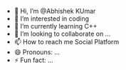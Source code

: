 - 👋 Hi, I’m @Abhishek KUmar
- 👀 I’m interested in coding
- 🌱 I’m currently learning C++
- 💞️ I’m looking to collaborate on ...
- 📫 How to reach me Social Platform
- 😄 Pronouns: ...
- ⚡ Fun fact: ...

<!---
gamerabhi1/gamerabhi1 is a ✨ special ✨ repository because its `README.md` (this file) appears on your GitHub profile.
You can click the Preview link to take a look at your changes.
--->
